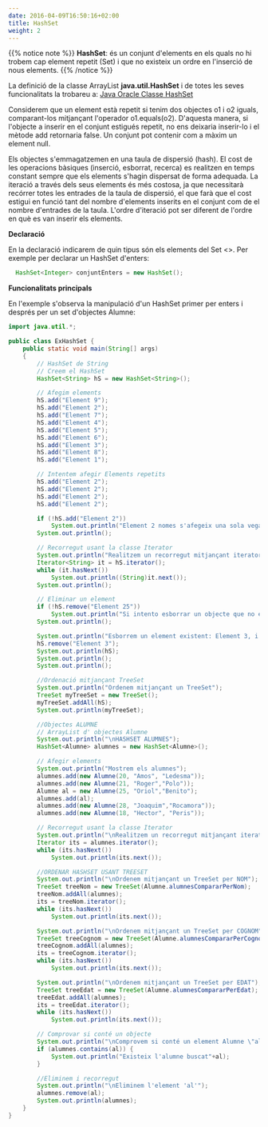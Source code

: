 ```yaml
---
date: 2016-04-09T16:50:16+02:00
title: HashSet
weight: 2
---
```


{{% notice note %}}
**HashSet**: és un conjunt d'elements en els quals no hi trobem cap element repetit (Set) i que no existeix un ordre en l'inserció de nous elements. 
{{% /notice %}}

La definició de la classe ArrayList **java.util.HashSet** i de totes les seves funcionalitats la trobareu a:
[Java Oracle Classe HashSet](https://docs.oracle.com/javase/7/docs/api/java/util/HashSet.html)

Considerem que un element està repetit si tenim dos objectes o1 i o2 iguals, comparant-los mitjançant l'operador o1.equals(o2). D'aquesta manera, si l'objecte a inserir en el conjunt estigués repetit, no ens deixaria inserir-lo i el mètode add retornaria false. Un conjunt pot contenir com a màxim un element null.

Els objectes s'emmagatzemen en una taula de dispersió (hash). El cost de les operacions bàsiques (inserció, esborrat, recerca) es realitzen en temps constant sempre que els elements s'hagin dispersat de forma adequada. La iteració a través dels seus elements és més costosa, ja que necessitarà recórrer totes les entrades de la taula de dispersió, el que farà que el cost estigui en funció tant del nombre d'elements inserits en el conjunt com de el nombre d'entrades de la taula. L'ordre d'iteració pot ser diferent de l'ordre en què es van inserir els elements.

**Declaració**

En la declaració indicarem de quin tipus són els elements del Set <>. Per exemple per declarar un HashSet d'enters:
```java
  HashSet<Integer> conjuntEnters = new HashSet();
```

**Funcionalitats principals**

En l'exemple s'observa la manipulació d'un HashSet primer per enters i després per un set d'objectes Alumne:

```java
import java.util.*;

public class ExHashSet {
    public static void main(String[] args)
    {
        // HashSet de String
        // Creem el HashSet
        HashSet<String> hS = new HashSet<String>();

        // Afegim elements
        hS.add("Element 9");
        hS.add("Element 2");
        hS.add("Element 7");
        hS.add("Element 4");
        hS.add("Element 5");
        hS.add("Element 6");
        hS.add("Element 3");
        hS.add("Element 8");
        hS.add("Element 1");

        // Intentem afegir Elements repetits
        hS.add("Element 2");
        hS.add("Element 2");
        hS.add("Element 2");
        hS.add("Element 2");

        if (!hS.add("Element 2"))
            System.out.println("Element 2 nomes s'afegeix una sola vegada");
        System.out.println();

        // Recorregut usant la classe Iterator
        System.out.println("Realitzem un recorregut mitjançant iterator");
        Iterator<String> it = hS.iterator();
        while (it.hasNext())
            System.out.println((String)it.next());
        System.out.println();

        // Eliminar un element
        if (!hS.remove("Element 25"))
            System.out.println("Si intento esborrar un objecte que no existeix em retorna false!!!");
        System.out.println();

        System.out.println("Esborrem un element existent: Element 3, i mostrem com queda el HashSet");
        hS.remove("Element 3");
        System.out.println(hS);
        System.out.println();
        System.out.println();

        //Ordenació mitjançant TreeSet
        System.out.println("Ordenem mitjançant un TreeSet");
        TreeSet myTreeSet = new TreeSet();
        myTreeSet.addAll(hS);
        System.out.println(myTreeSet);

        //Objectes ALUMNE
        // ArrayList d' objectes Alumne
        System.out.println("\nHASHSET ALUMNES");
        HashSet<Alumne> alumnes = new HashSet<Alumne>();

        // Afegir elements
        System.out.println("Mostrem els alumnes");
        alumnes.add(new Alumne(20, "Amos", "Ledesma"));
        alumnes.add(new Alumne(21, "Roger","Polo"));
        Alumne al = new Alumne(25, "Oriol","Benito");
        alumnes.add(al);
        alumnes.add(new Alumne(28, "Joaquim","Rocamora"));
        alumnes.add(new Alumne(18, "Hector", "Peris"));

        // Recorregut usant la classe Iterator
        System.out.println("\nRealitzem un recorregut mitjançant iterator");
        Iterator its = alumnes.iterator();
        while (its.hasNext())
            System.out.println(its.next());

        //ORDENAR HASHSET USANT TREESET
        System.out.println("\nOrdenem mitjançant un TreeSet per NOM");
        TreeSet treeNom = new TreeSet(Alumne.alumnesCompararPerNom);
        treeNom.addAll(alumnes);
        its = treeNom.iterator();
        while (its.hasNext())
            System.out.println(its.next());

        System.out.println("\nOrdenem mitjançant un TreeSet per COGNOM");
        TreeSet treeCognom = new TreeSet(Alumne.alumnesCompararPerCognom);
        treeCognom.addAll(alumnes);
        its = treeCognom.iterator();
        while (its.hasNext())
            System.out.println(its.next());

        System.out.println("\nOrdenem mitjançant un TreeSet per EDAT");
        TreeSet treeEdat = new TreeSet(Alumne.alumnesCompararPerEdat);
        treeEdat.addAll(alumnes);
        its = treeEdat.iterator();
        while (its.hasNext())
            System.out.println(its.next());

        // Comprovar si conté un objecte
        System.out.println("\nComprovem si conté un element Alumne \"al\"");
        if (alumnes.contains(al)) {
            System.out.println("Existeix l'alumne buscat"+al);
        }

        //Eliminem i recorregut
        System.out.println("\nEliminem l'element 'al'");
        alumnes.remove(al);
        System.out.println(alumnes);
    }
}
```











